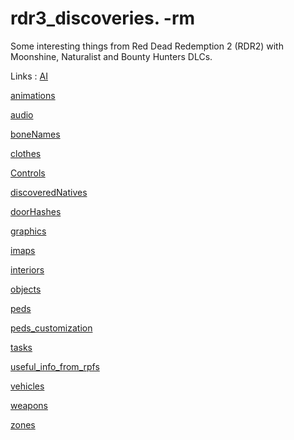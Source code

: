 # rdr3_discoveries. -rm

Some interesting things from Red Dead Redemption 2 (RDR2) with Moonshine, Naturalist and Bounty Hunters DLCs.

Links :
<a href='AI'>AI</a>

<a href='animations'>animations</a>

<a href='audio'>audio</a>

<a href='boneNames'>boneNames</a>

<a href='clothes'>clothes</a>

<a href='Controls'>Controls</a>

<a href='discoveredNatives'>discoveredNatives</a>

<a href='doorHashes'>doorHashes</a>

<a href='graphics'>graphics</a>

<a href='imaps'>imaps</a>

<a href='interiors'>interiors</a>

<a href='objects'>objects</a>

<a href='peds'>peds</a>

<a href='peds_customization'>peds_customization</a>

<a href='tasks'>tasks</a>

<a href='useful_info_from_rpfs'>useful_info_from_rpfs</a>

<a href='vehicles'>vehicles</a>

<a href='weapons'>weapons</a>

<a href='zones'>zones</a>
